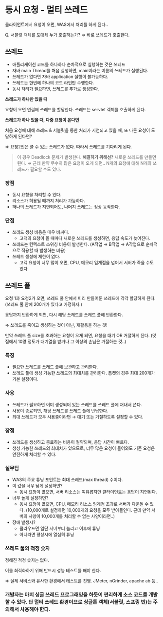 # 동시 요청 - 멀티 쓰레드

클라이언트에서 요청이 오면, WAS에서 처리를 하게 된다..

Q. 서블릿 객체를 도대체 누가 호출하는가? ⇒ 바로 쓰레드가 호출한다.

## 쓰레드

- 애플리케이션 코드를 하나하나 순차적으로 실행하는 것은 쓰레드
- 자바 main Thread를 처음 실행하면, main이라는 이름의 쓰레드가 실행된다.
- 쓰레드가 없다면 자바 application 실행이 불가능하다.
- 쓰레드는 한번에 하나의 코드 라인만 수행한다.
- 동시 처리가 필요하면, 쓰레드를 추가로 생성한다.

**쓰레드가 하나만 있을 때**

요청이 오면 연결에 쓰레드를 할당한다. 쓰레드는 servlet 객체를 호출하게 된다.

**쓰레드가 하나 있을 때, 다중 요청이 온다면**

처음 요청에 대해 쓰레드 & 서블릿을 통한 처리가 지연되고 있을 때, 또 다른 요청이 도달하게 된다면?

⇒ 요청2번은 쓸 수 있는 쓰레드가 없다. 따라서 쓰레드를 기다리게 된다.

> 이 경우 Deadlock 문제가 발생한다.
**해결하기 위해선?** 새로운 쓰레드를 만들면 된다. ⇒ 근데 만약 무수히 많은 요청이 오게 되면.. N개의 요청에 대해 N개의 쓰레드가 필요할 수도 있다.
> 

### 장점

- 동시 요청을 처리할 수 있다.
- 리소스가 허용될 때까지 처리가 가능하다.
- 하나의 쓰레드가 지연되어도, 나머지 쓰레드는 정상 동작한다.

### 단점

- 쓰레드 생성 비용은 매우 비싸다.
    - 고객의 요청이 올 때마다 새로운 쓰레드를 생성하면, 응답 속도가 늦어진다.
- 쓰레드는 컨텍스트 스위칭 비용이 발생한다. (A작업 → B작업 → A작업으로 순차적으로 적용할 때 발생하는 비용)
- 쓰레드 생성에 제한이 없다.
    - 고객 요청이 너무 많이 오면, CPU, 메모리 임계점을 넘어서 서버가 죽을 수도 있다.

## 쓰레드 풀

요청 1과 요청2가 오면, 쓰레드 풀 안에서 미리 만들어둔 쓰레드에 각각 할당하게 된다. (쓰레드 풀 안에 200개가 있다고 가정하자.)

응답까지 반환하게 되면, 다시 해당 쓰레드를 쓰레드 풀에 반환한다.

⇒ 쓰레드를 죽이고 생성하는 것이 아닌, 재활용을 하는 것!

만약 쓰레드 풀 size를 초과하는 요청이 오게 되면, 요청을 대기 OR 거절하게 된다. (맛집에서 10명 정도가 대기열을 받거나 그 이상의 손님은 거절하는 것..)

 

### 특징

- 필요한 쓰레드를 쓰레드 풀에 보관하고 관리한다.
- 쓰레드 풀에 생성 가능한 쓰레드의 최대치를 관리한다. 톰캣의 경우 최대 200개가 기본 설정이다.

### 사용

- 쓰레드가 필요하면 이미 생성되어 있는 쓰레드를 쓰레드 풀에 꺼내서 쓴다.
- 사용이 종료되면, 해당 쓰레드를 쓰레드 풀에 반납한다.
- 최대 쓰레드가 모두 사용중이라면 → 대기 또는 거절하도록 설정할 수 있다.

### 장점

- 쓰레드를 생성하고 종료하는 비용이 절약되며, 응답 시간이 빠르다.
- 생성 가능한 쓰레드의 최대치가 있으므로, 너무 많은 요청이 들어와도 기존 요청은 안전하게 처리할 수 있다.

### 실무팁

- WAS의 주요 튜닝 포인트는 최대 쓰레드(max thread) 수이다.
- 이 값을 너무 낮게 설정하면?
    - 동시 요청이 많으면, 서버 리소스는 여유롭지만 클라이언트는 응답이 지연된다.
- 너무 높게 설정하면?
    - 동시 요청이 많으면, CPU, 메모리 리소스 임계점 초과로 서버가 다운될 수 있다. (10,000개로 설정하면 10,000개의 요청을 모두 받아들인다. 근데 만약 서버의 사양이 10,000개를 처리할 수 없는 사양이라면..)
- 장애 발생시?
    - 클라우드면 일단 서버부터 늘리고 이후에 튜닝
    - 아니라면 평상시에 열심히 튜닝

### 쓰레드 풀의 적정 숫자

정해진 적정 숫자는 없다.

이를 최적화하기 위해 반드시 성능 테스트를 해야 한다.

⇒ 실제 서비스와 유사한 환경에서 테스트를 진행. JMeter, nGrinder, apache ab 등..

### 개발자는 마치 싱글 쓰레드 프로그래밍을 하듯이 편리하게 소스 코드를 개발할 수 있다. 단 멀티 쓰레드 환경이므로 싱글톤 객체(서블릿, 스프링 빈)는 주의해서 사용해야 한다.